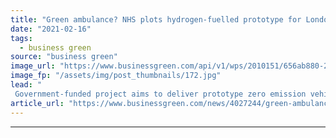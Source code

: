```yaml
---
title: "Green ambulance? NHS plots hydrogen-fuelled prototype for London"
date: "2021-02-16"
tags: 
  - business green
source: "business green"
image_url: "https://www.businessgreen.com/api/v1/wps/2010151/656ab880-2404-4376-800f-9cd5fcb9b840/2/LAS-revised-view-roof-tech2-hydrogen-fuel-cell-ambulance-185x114.jpg"
image_fp: "/assets/img/post_thumbnails/172.jpg"
lead: "
 Government-funded project aims to deliver prototype zero emission vehicle to London Ambulance Service NHS Trust later this year ..."
article_url: "https://www.businessgreen.com/news/4027244/green-ambulance-nhs-plots-hydrogen-fuelled-prototype-london"
---
```


---
